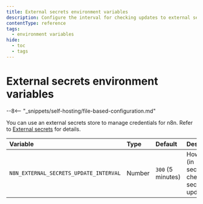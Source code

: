 ```yaml
---
title: External secrets environment variables
description: Configure the interval for checking updates to external secrets in self-hosted n8n instance. 
contentType: reference
tags:
  - environment variables
hide:
  - toc
  - tags
---
```


# External secrets environment variables

--8<-- "_snippets/self-hosting/file-based-configuration.md"

You can use an external secrets store to manage credentials for n8n. Refer to [External secrets](/external-secrets.md) for details.

| Variable | Type  | Default  | Description |
| :------- | :---- | :------- | :---------- |
| `N8N_EXTERNAL_SECRETS_UPDATE_INTERVAL` | Number | `300` (5 minutes) | How often (in seconds) to check for secret updates. |
